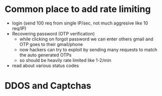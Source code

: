 # Common place to add rate limiting

- login (send 100 req from single IP/sec, not much aggresive like 10 req/IP)
- Recovering password (OTP verification)
  - while clicking on forgot password we can enter others gmail and OTP goes to their gmail/phone
  - now hackers can try to exploit by sending many requests to match the auto generated OTPs
  - so should be heavily rate limited like 1-2/min
- read about various status codes

# DDOS and Captchas
